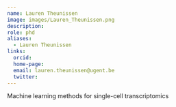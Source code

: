 ```yaml
---
name: Lauren Theunissen
image: images/Lauren_Theunissen.png
description:
role: phd
aliases:
  - Lauren Theunissen
links:
  orcid: 
  home-page: 
  email: lauren.theunissen@ugent.be
  twitter: 
---
```



Machine learning methods for single-cell transcriptomics